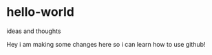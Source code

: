 # hello-world
ideas and thoughts

Hey i am making some changes here so i can learn how to use github!
